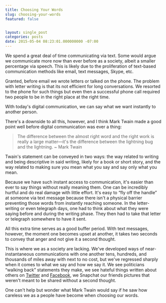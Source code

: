 ```yaml
---
title: Choosing Your Words
slug: choosing-your-words
featured: false


layout: single_post
categories: posts
date: 2015-05-04 08:23:01.000000000 -07:00
---
```


We spend a great deal of time communicating via text. Some would argue we communicate more now than ever before as a society, albeit a smaller percentage via speech. This is likely due to the proliferation of text-based communication methods like email, text messages, Skype, etc.

Granted, before email we wrote letters or talked on the phone. The problem with letter writing is that its not efficient for long conversations. We resorted to the phone for such things but even then a successful phone call required two people to be in the right place at the right time.

With today's digital communication, we can say what we want instantly to another person.

There's a downside to all this, however, and I think Mark Twain made a good point well before digital communication was ever a thing:

> The difference between the almost right word and the right work is really a large matter—it's the difference between the lightning bug and the lightning. ~ Mark Twain

Twain's statement can be conveyed in two ways: the way related to writing and being descriptive in said writing, likely for a book or short story, and the way related to making sure you mean what you say and say only what you mean.

Because we have such instant access to communication, it's easier than ever to say things without really meaning them. One can be incredibly hurtful and do real damage with little effort. It's easy to “fly off the handle” at someone via text message because there isn't a physical barrier preventing those words from instantly reaching someone. In the letter-writing or even telegraph days, one had to think about what they were saying before and during the writing phase. They then had to take that letter or telegraph somewhere to have it sent.

All this extra time serves as a good buffer period. With text messages, however, the moment one becomes upset at another, it takes two seconds to convey that anger and not give it a second thought.

This is where we as a society are lacking. We've developed ways of near-instantaneous communications with one another tens, hundreds, and thousands of miles away with next to no cost, but we've regressed sharply when it comes to what we say and how we say it. We see politicians “walking back” statements they make, we see hateful things written about others on [Twitter](http://www.theatlantic.com/technology/archive/2014/12/new-harassment-policy-for-twitter/383344/) and [Facebook](https://www.facebook.com/help/116326365118751), we Snapchat our friends pictures that weren't meant to be shared without a second thought.

One can't help but wonder what Mark Twain would say if he saw how careless we as a people have become when choosing our words.


